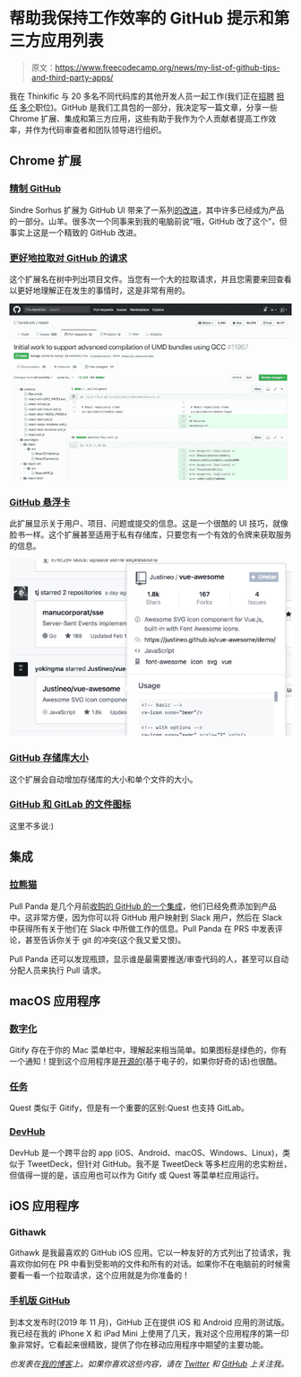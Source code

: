 # 帮助我保持工作效率的 GitHub 提示和第三方应用列表

> 原文：<https://www.freecodecamp.org/news/my-list-of-github-tips-and-third-party-apps/>

我在 Thinkific 与 20 多名不同代码库的其他开发人员一起工作(我们正在[招聘](https://bit.ly/thnk-eng-team-lead) [担任](https://bit.ly/thnk-eng-lead) [多个](https://bit.ly/thnk-senior-front-end-engineer)职位)。GitHub 是我们工具包的一部分，我决定写一篇文章，分享一些 Chrome 扩展、集成和第三方应用，这些有助于我作为个人贡献者提高工作效率，并作为代码审查者和团队领导进行组织。

## Chrome 扩展

### [精制 GitHub](https://chrome.google.com/webstore/detail/refined-github/hlepfoohegkhhmjieoechaddaejaokhf?hl=en)

Sindre Sorhus 扩展为 GitHub UI 带来了一系列[的改进](https://github.com/sindresorhus/refined-github#repositories)，其中许多已经成为产品的一部分。山羊。很多次一个同事来到我的电脑前说“哦，GitHub 改了这个”，但事实上这是一个精致的 GitHub 改进。

### [更好地拉取对 GitHub 的请求](https://chrome.google.com/webstore/detail/better-pull-request-for-g/nfhdjopbhlggibjlimhdbogflgmbiahc?hl=en)

这个扩展名在树中列出项目文件。当您有一个大的拉取请求，并且您需要来回查看以更好地理解正在发生的事情时，这是非常有用的。

![better-pull-request-for-github](img/7cd978e8b865a429372c9b95948e7290.png)

### [GitHub 悬浮卡](https://chrome.google.com/webstore/detail/github-hovercard/mmoahbbnojgkclgceahhakhnccimnplk?hl=en)

此扩展显示关于用户、项目、问题或提交的信息。这是一个很酷的 UI 技巧，就像脸书一样。这个扩展甚至适用于私有存储库，只要您有一个有效的令牌来获取服务的信息。

![hover-cards](img/b8b9d75b676ce56822506e2f5b1b7177.png)

### [GitHub 存储库大小](https://chrome.google.com/webstore/detail/github-repository-size/apnjnioapinblneaedefcnopcjepgkci?hl=en)

这个扩展会自动增加存储库的大小和单个文件的大小。

### [GitHub 和 GitLab 的文件图标](https://chrome.google.com/webstore/detail/file-icon-for-github-and/ficfmibkjjnpogdcfhfokmihanoldbfe)

这里不多说:)

## 集成

### [拉熊猫](https://pullpanda.com/)

Pull Panda 是几个月前[收购的 GitHub 的一个集成](https://pullpanda.com/github)，他们已经免费添加到产品中。这非常方便，因为你可以将 GitHub 用户映射到 Slack 用户，然后在 Slack 中获得所有关于他们在 Slack 中所做工作的信息。Pull Panda 在 PRS 中发表评论，甚至告诉你关于 git 的冲突(这个我又爱又恨)。

Pull Panda 还可以发现瓶颈，显示谁是最需要推送/审查代码的人，甚至可以自动分配人员来执行 Pull 请求。

## macOS 应用程序

### [数字化](https://www.gitify.io/)

Gitify 存在于你的 Mac 菜单栏中，理解起来相当简单。如果图标是绿色的，你有一个通知！提到这个应用程序是[开源的](https://github.com/manosim/gitify)(基于电子的，如果你好奇的话)也很酷。

### [任务](https://steamclock.com/quests/)

Quest 类似于 Gitify，但是有一个重要的区别:Quest 也支持 GitLab。

### [DevHub](https://devhubapp.com/)

DevHub 是一个跨平台的 app (iOS、Android、macOS、Windows、Linux)，类似于 TweetDeck，但针对 GitHub。我不是 TweetDeck 等多栏应用的忠实粉丝，但值得一提的是，该应用也可以作为 Gitify 或 Quest 等菜单栏应用运行。

## iOS 应用程序

### Githawk

Githawk 是我最喜欢的 GitHub iOS 应用。它以一种友好的方式列出了拉请求，我喜欢你如何在 PR 中看到受影响的文件和所有的对话。如果你不在电脑前的时候需要看一看一个拉取请求，这个应用就是为你准备的！

### [手机版 GitHub](https://github.com/mobile)

到本文发布时(2019 年 11 月)，GitHub 正在提供 iOS 和 Android 应用的测试版。我已经在我的 iPhone X 和 iPad Mini 上使用了几天，我对这个应用程序的第一印象非常好。它看起来很精致，提供了你在移动应用程序中期望的主要功能。

*也发表在[我的博客](http://bit.ly/2HKTPMS)上。如果你喜欢这些内容，请在 [Twitter](https://twitter.com/leozera) 和 [GitHub](https://github.com/leonardofaria) 上关注我。*